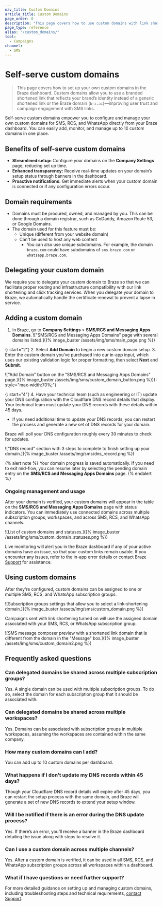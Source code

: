 ```yaml
---
nav_title: Custom Domains
article_title: Custom Domains
page_order: 0
description: "This page covers how to use custom domains with link shortening to personalize the look and feel of your shortened URLs."
page_type: reference
alias: "/custom_domains/"
tool:
  - Campaigns
channel:
  - SMS
---
```


# Self-serve custom domains

> This page covers how to set up your own custom domains in the Braze dashboard. Custom domains allow you to use a branded shortened link that reflects your brand’s identity instead of a generic shortened link or the Braze domain (`brz.ai`)—improving user trust and campaign engagement with SMS links.


Self-serve custom domains empower you to configure and manage your own custom domains for SMS, RCS, and WhatsApp directly from your Braze dashboard. You can easily add, monitor, and manage up to 10 custom domains in one place.

## Benefits of self-serve custom domains

- **Streamlined setup:** Configure your domains on the **Company Settings** page, reducing set up time.
- **Enhanced transparency:** Receive real-time updates on your domain’s setup status through banners in the dashboard.
- **Proactive notifications:** Get immediate alerts when your custom domain is connected or if any configuration errors occur.

## Domain requirements

- Domains must be procured, owned, and managed by you. This can be done through a domain registrar, such as GoDaddy, Amazon Route 53, or Google Domains.
- The domain used for this feature must be:
  - Unique (different from your website domain)
  - Can't be used to host any web content
    - You can also use unique subdomains. For example, the domain `braze.com` could have subdomains of `sms.braze.com` or `whatsapp.braze.com`.

## Delegating your custom domain

We require you to delegate your custom domain to Braze so that we can facilitate proper routing and infrastructure compatibility with our link shortening and click tracking services. When you delegate your domain to Braze, we automatically handle the certificate renewal to prevent a lapse in service. 

## Adding a custom domain

1. In Braze, go to **Company Settings** > **SMS/RCS and Messaging Apps Domains**.
!["SMS/RCS and Messaging Apps Domains" page with several domains listed.]({% image_buster /assets/img/sms/main_page.png %})

{: start="2"}
2. Select **Add Domain** to begin a new custom domain setup.
3. Enter the custom domain you've purchased into our in-app input, which uses our existing validation logic for proper formatting, then select **Next** and **Submit**.

!["Add Domain" button on the "SMS/RCS and Messaging Apps Domains" page.]({% image_buster /assets/img/sms/custom_domain_button.png %}){: style="max-width:70%;"}

{: start="4"}
4. Have your technical team (such as engineering or IT) update your DNS configuration with the Cloudflare DNS record details that display. Your technical team must update your DNS records with these details within 45 days.
  - If you need additional time to update your DNS records, you can restart the process and generate a new set of DNS records for your domain.

Braze will poll your DNS configuration roughly every 30 minutes to check for updates.

!["DNS record" section with 3 steps to complete to finish setting up your domain.]({% image_buster /assets/img/sms/dns_record.png %})

{% alert note %}
Your domain progress is saved automatically. If you need to exit mid-flow, you can resume later by selecting the pending domain entry on the **SMS/RCS and Messaging Apps Domains** page.
{% endalert %}

### Ongoing management and usage

After your domain is verified, your custom domains will appear in the table on the **SMS/RCS and Messaging Apps Domains** page with status indicators. You can immediately use connected domains across multiple subscription groups, workspaces, and across SMS, RCS, and WhatsApp channels.

![List of custom domains and statuses.]({% image_buster /assets/img/sms/custom_domain_statuses.png %})

Live monitoring will alert you in the Braze dashboard if any of your active domains have an issue, so that your custom links remain usable. If you encounter any issues, refer to the in-app error details or contact Braze [Support]({{site.baseurl}}/braze_support/) for assistance.

## Using custom domains

After they're configured, custom domains can be assigned to one or multiple SMS, RCS, and WhatsApp subscription groups.

![Subscription groups settings that allow you to select a link-shortening domain.]({% image_buster /assets/img/sms/custom_domain.png %})

Campaigns sent with link shortening turned on will use the assigned domain associated with your SMS, RCS, or WhatsApp subscription group.

![SMS message composer preview with a shortened link domain that is different from the domain in the "Message" box.]({% image_buster /assets/img/sms/custom_domain2.png %})

## Frequently asked questions

### Can delegated domains be shared across multiple subscription groups?

Yes. A single domain can be used with multiple subscription groups. To do so, select the domain for each subscription group that it should be associated with.

### Can delegated domains be shared across multiple workspaces?

Yes. Domains can be associated with subscription groups in multiple workspaces, assuming the workspaces are contained within the same company.

### How many custom domains can I add?

You can add up to 10 custom domains per dashboard.

### What happens if I don’t update my DNS records within 45 days?

Though your Cloudflare DNS record details will expire after 45 days, you can restart the setup process with the same domain, and Braze will generate a set of new DNS records to extend your setup window.

### Will I be notified if there is an error during the DNS update process?

Yes. If there’s an error, you’ll receive a banner in the Braze dashboard detailing the issue along with steps to resolve it. 

### Can I use a custom domain across multiple channels?

Yes. After a custom domain is verified, it can be used in all SMS, RCS, and WhatsApp subscription groups across all workspaces within a dashboard. 

### What if I have questions or need further support?

For more detailed guidance on setting up and managing custom domains, including troubleshooting steps and technical requirements, [contact Support]({{site.baseurl}}/braze_support/).